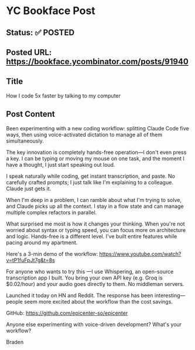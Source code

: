# YC Bookface Post

## Status: ✅ POSTED

## Posted URL: https://bookface.ycombinator.com/posts/91940

## Title
How I code 5x faster by talking to my computer

## Post Content

Been experimenting with a new coding workflow: splitting Claude Code five ways, then using voice-activated dictation to manage all of them simultaneously.

The key innovation is completely hands-free operation—I don't even press a key. I can be typing or moving my mouse on one task, and the moment I have a thought, I just start speaking out loud.

I speak naturally while coding, get instant transcription, and paste. No carefully crafted prompts; I just talk like I'm explaining to a colleague. Claude just gets it.

When I'm deep in a problem, I can ramble about what I'm trying to solve, and Claude picks up all the context. I stay in a flow state and can manage multiple complex refactors in parallel.

What surprised me most is how it changes your thinking. When you're not worried about syntax or typing speed, you can focus more on architecture and logic. Hands-free is a different level. I've built entire features while pacing around my apartment.

Here's a 3-min demo of the workflow: https://www.youtube.com/watch?v=tP1fuFpJt7g&t=8s

For anyone who wants to try this —I use Whispering, an open-source transcription app I built. You bring your own API key (e.g. Groq is $0.02/hour) and your audio goes directly to them. No middleman servers.

Launched it today on HN and Reddit. The response has been interesting—people seem more excited about the workflow than the cost savings.

GitHub: https://github.com/epicenter-so/epicenter

Anyone else experimenting with voice-driven development? What's your workflow?

Braden